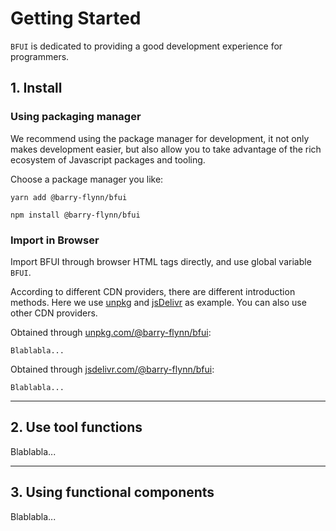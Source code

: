 # Getting Started

`BFUI` is dedicated to providing a good development experience for programmers. 

## 1. Install

### Using packaging manager

We recommend using the package manager for development, it not only makes development easier, but also allow you to take advantage of the rich ecosystem of Javascript packages and tooling.

Choose a package manager you like:

<CodeGroup>
  <CodeGroupItem title="YARN">

```bash:no-line-numbers
yarn add @barry-flynn/bfui
```

  </CodeGroupItem>

  <CodeGroupItem title="NPM" active>

```bash:no-line-numbers
npm install @barry-flynn/bfui
```

  </CodeGroupItem>
</CodeGroup>

### Import in Browser

Import BFUI through browser HTML tags directly, and use global variable `BFUI`.

According to different CDN providers, there are different introduction methods. Here we use [unpkg](https://unpkg.com/) and [jsDelivr](https://jsdelivr.com/) as example. You can also use other CDN providers.

Obtained through [unpkg.com/@barry-flynn/bfui](https://unpkg.com/browse/@barry-flynn/bfui@1.0.0/):

```html:no-line-numbers
Blablabla...
```

Obtained through [jsdelivr.com/@barry-flynn/bfui](https://cdn.jsdelivr.net/npm/@barry-flynn/bfui/):

```html:no-line-numbers
Blablabla...
```


---

## 2. Use tool functions

Blablabla...

---

## 3. Using functional components

Blablabla...
